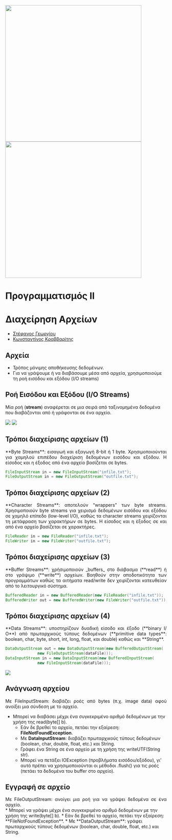 <img src="media/AUEB_logo.jpg" width="425" /> <img src="media/BA_Lab.png" width="425" />
# Προγραμματισμός ΙΙ
# Διαχείρηση Αρχείων

* [Στέφανος Γεωργίου](https://www.balab.aueb.gr/stefanos-georgiou.html)
* [Κωνσταντίνος Κραββαρίτης](https://www.balab.aueb.gr/konstantinos-kravvaritis.html)


## Αρχεία

* Τρόπος μόνιμης αποθήκευσης δεδομένων.
* Για να γράψουμε ή να διαβάσουμε μέσα από αρχεία, χρησιμοποιούμε τη ροή εισόδου 
και εξόδου (I/O streams)


## Ροή Εισόδου και Εξόδου (I/O Streams)

Μία ροή (**stream**) αναφέρεται σε μια σειρά από ταξινομημένα δεδομένα που διαβάζονται από ή γράφονται σε ένα αρχείο. 

![](media/files_1.png)
![](media/files_2.png)


## Τρόποι διαχείρισης αρχείων (1)

<div style="text-align: justify"> 
**Byte Streams**: εισαγωή και εξαγωγή 8-bit ή 1 byte. Χρησιμοποιούνται για χαμηλού επιπέδου διαχείριση δεδομένων εισόδου και εξόδου. Η είσοδος και η έξοδος από ένα αρχείο βασίζεται σε bytes.
</div>

```java
FileInputStream in = new FileInputStream("infile.txt");
FileOutputStream in = new FileOutputStream("outfile.txt");
```


## Τρόποι διαχείρισης αρχείων (2)
<div style="text-align: justify"> 
**Character Streams**: αποτελούν “wrappers” των byte streams. Χρησιμοποιούν byte streams για χειρισμό δεδομένων εισόδου και εξόδου σε χαμηλό επίπεδο (low-level I/O), καθώς τα character streams χειρίζονται τη μετάφραση των χαρακτήρων σε bytes. Η είσοδος και η έξοδος σε και από ένα αρχείο βασίζεται σε χαρακτήρες.
</div>

```java
FileReader in = new FileReader("infile.txt"); 
FileWriter in = new FileWriter("outfile.txt"); 
```


## Τρόποι διαχείρισης αρχείων (3)
<div style="text-align: justify"> 
**Buffer Streams**: χρήσιμοποιούν _buffers_ στο διάβασμα (**read**) ή στο γράψιμο (**write**) αρχείων. Βοηθούν στην αποδοτικότητα των προγραμμάτων καθώς τα αιτήματα read/write δεν χειρίζονται κατευθείαν από το λειτουργικό σύστημα.
</div>

```java
BufferedReader in = new BufferedReader(new FileReader("infile.txt"));
BufferedWriter out = new BufferedWriter(new FileWriter("outfile.txt"));
```


## Τρόποι διαχείρισης αρχείων (4)
<div style="text-align: justify"> 
**Data Streams**: υποστηρίζουν δυαδική είσοδο και έξοδο (**binary Ι/Ο**) από πρωταρχικούς τύπους δεδομένων (**primitive data types**: boolean, char, byte, short, int, long, float, και double) καθώς και **String**.
</div>

```java
DataOutputStream out = new DataOutputStream(new BufferedOutputStream(
              new FileOutputStream(dataFile)));
DataInputStream in = new DataInputStream(new BufferedInputStream(
              new FileInputStream(dataFile)));
```


![](media/files_3.png)


## Ανάγνωση αρχείου

<div style="text-align: justify"> 
Mε FileInputStream: διαβάζει ροές από bytes (π.χ. image data) αφού ανοίξει μια σύνδεση με το αρχείο. 
</div>

* Μπορεί να διαβάσει μέχρι ένα συγκεκριμένο αριθμό δεδομένων με την χρήση της read(byte[] b).
	* Εάν δε βρεθεί το αρχείο, πετάει την εξαίρεση: **FileNotFoundException**.
	* Με **DataInputStream**: διαβάζει πρωταρχικούς τύπους δεδομένων (boolean, char, double, float, etc.) και String.
	* Γράφει ένα String σε ένα αρχείο με τη χρήση της writeUTF(String str). 
	* Mπορεί να πετάξει IOException (προβλήματα εισόδου/εξόδου), γι’ αυτό πρέπει να χρησιμοποιούνται οι μέθοδοι .flush() για τις ροές (πετάει τα δεδομένα του buffer στο αρχείο).


## Εγγραφή σε αρχείο 

<div style="text-align: justify"> 
Με FileOutputStream: ανοίγει μια ροή για να γράψει δεδομένα σε ένα αρχείο.
</div>
* Μπορεί να γράψει μέχρι ένα συγκεκριμένο αριθμό δεδομένων με την χρήση της write(byte[] b).
	* Εάν δε βρεθεί το αρχείο, πετάει την εξαίρεση: **FileNotFoundException**.
	* Με **DataOutputStream**: γράφει πρωταρχικούς τύπους δεδομένων (boolean, char, double, float, etc.) και String.
